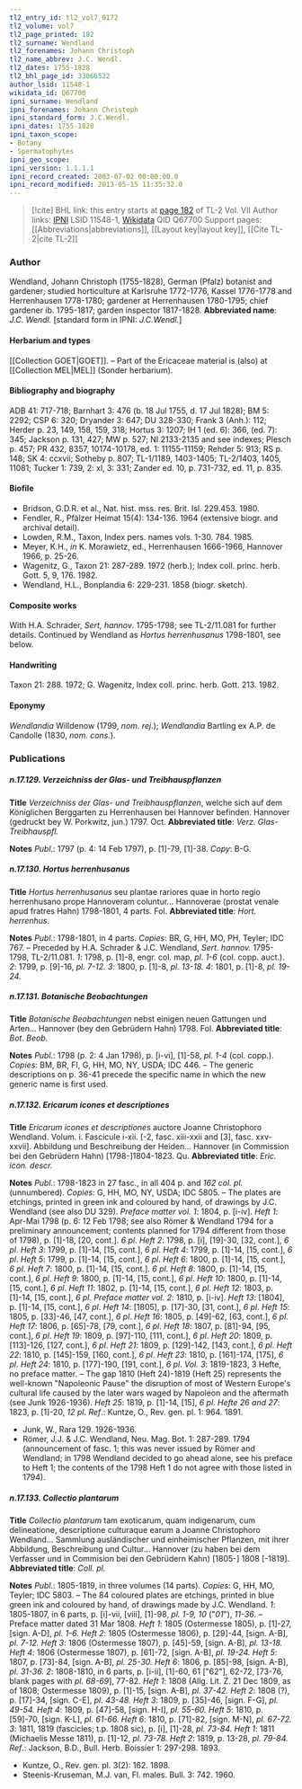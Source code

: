 ```yaml
---
tl2_entry_id: tl2_vol7_0172
tl2_volume: vol7
tl2_page_printed: 182
tl2_surname: Wendland
tl2_forenames: Johann Christoph
tl2_name_abbrev: J.C. Wendl.
tl2_dates: 1755-1828
tl2_bhl_page_id: 33066522
author_lsid: 11548-1
wikidata_id: Q67700
ipni_surname: Wendland
ipni_forenames: Johann Christoph
ipni_standard_form: J.C.Wendl.
ipni_dates: 1755-1828
ipni_taxon_scope: 
- Botany
- Spermatophytes
ipni_geo_scope: 
ipni_version: 1.1.1.1
ipni_record_created: 2003-07-02 00:00:00.0
ipni_record_modified: 2013-05-15 11:35:32.0
---
```


> [!cite] BHL link: this entry starts at [page 182](https://www.biodiversitylibrary.org/page/33066522) of TL-2 Vol. VII
> Author links: [IPNI](https://www.ipni.org/a/11548-1) LSID 11548-1, [Wikidata](https://www.wikidata.org/wiki/Q67700) QID Q67700
> Support pages: [[Abbreviations|abbreviations]], [[Layout key|layout key]], [[Cite TL-2|cite TL-2]]

### Author

Wendland, Johann Christoph (1755-1828), German (Pfalz) botanist and gardener; studied horticulture at Karlsruhe 1772-1776, Kassel 1776-1778 and Herrenhausen 1778-1780; gardener at Herrenhausen 1780-1795; chief gardener ib. 1795-1817; garden inspector 1817-1828. 
**Abbreviated name**: *J.C. Wendl.* \[standard form in IPNI: *J.C.Wendl.*\]

#### Herbarium and types

[[Collection GOET|GOET]]. – Part of the Ericaceae material is (also) at [[Collection MEL|MEL]] (Sonder herbarium).

#### Bibliography and biography

ADB 41: 717-718; Barnhart 3: 476 (b. 18 Jul 1755, d. 17 Jul 1828); BM 5: 2292; CSP 6: 320; Dryander 3: 647; DU 328-330; Frank 3 (Anh.): 112; Herder p. 23, 149, 158, 159, 318; Hortus 3: 1207; IH 1 (ed. 6): 366, (ed. 7): 345; Jackson p. 131, 427; MW p. 527; NI 2133-2135 and see indexes; Plesch p. 457; PR 432, 8357, 10174-10178, ed. 1: 11155-11159; Rehder 5: 913; RS p. 148; SK 4: ccxvii; Sotheby p. 807; TL-1/1189, 1403-1405; TL-2/1403, 1405, 11081; Tucker 1: 739, 2: xl, 3: 331; Zander ed. 10, p. 731-732, ed. 11, p. 835.

#### Biofile

- Bridson, G.D.R. et al., Nat. hist. mss. res. Brit. Isl. 229.453. 1980.
- Fendler, R., Pfälzer Heimat 15(4): 134-136. 1964 (extensive biogr. and archival detail).
- Lowden, R.M., Taxon, Index pers. names vols. 1-30. 784. 1985.
- Meyer, K.H., *in* K. Morawietz, ed., Herrenhausen 1666-1966, Hannover 1966, p. 25-26.
- Wagenitz, G., Taxon 21: 287-289. 1972 (herb.); Index coll. princ. herb. Gott. 5, 9, 176. 1982.
- Wendland, H.L., Bonplandia 6: 229-231. 1858 (biogr. sketch).

#### Composite works

With H.A. Schrader, *Sert, hannov*. 1795-1798; see TL-2/11.081 for further details. Continued by Wendland as *Hortus herrenhusanus* 1798-1801, see below.

#### Handwriting

Taxon 21: 288. 1972; G. Wagenitz, Index coll. princ. herb. Gott. 213. 1982.

#### Eponymy

*Wendlandia* Willdenow (1799, *nom. rej.*); *Wendlandia* Bartling ex A.P. de Candolle (1830, *nom. cons.*).

### Publications

##### n.17.129. Verzeichniss der Glas- und Treibhauspflanzen

**Title**
*Verzeichniss der Glas- und Treibhauspflanzen*, welche sich auf dem Königlichen Berggarten zu Herrenhausen bei Hannover befinden. Hannover (gedruckt bey W. Porkwitz, jun.) 1797. Oct.
**Abbreviated title**: *Verz. Glas- Treibhauspfl.*

**Notes**
*Publ*.: 1797 (p. 4: 14 Feb 1797), p. \[1\]-79, \[1\]-38. *Copy*: B-G.

##### n.17.130. Hortus herrenhusanus

**Title**
*Hortus herrenhusanus* seu plantae rariores quae in horto regio herrenhusano prope Hannoveram coluntur... Hannoverae (prostat venale apud fratres Hahn) 1798-1801, 4 parts. Fol.
**Abbreviated title**: *Hort. herrenhus.*

**Notes**
*Publ*.: 1798-1801, in 4 parts. *Copies*: BR, G, HH, MO, PH, Teyler; IDC 767. – Preceded by H.A. Schrader & J.C. Wendland, *Sert. hannov.* 1795-1798, TL-2/11.081.
*1*: 1798, p. \[1\]-8, engr. col. map, *pl. 1-6* (col. copp. auct.).
*2*: 1799, p. \[9\]-16, *pl. 7-12.*
*3*: 1800, p. \[1\]-8, *pl. 13-18.*
*4*: 1801, p. \[1\]-8, *pl. 19-24.*

##### n.17.131. Botanische Beobachtungen

**Title**
*Botanische Beobachtungen* nebst einigen neuen Gattungen und Arten... Hannover (bey den Gebrüdern Hahn) 1798. Fol.
**Abbreviated title**: *Bot. Beob.*

**Notes**
*Publ*.: 1798 (p. 2: 4 Jan 1798), p. \[i-vi\], \[1\]-58, *pl. 1-4* (col. copp.). *Copies*: BM, BR, FI, G, HH, MO, NY, USDA; IDC 446. – The generic descriptions on p. 36-41 precede the specific name in which the new generic name is first used.

##### n.17.132. Ericarum icones et descriptiones

**Title**
*Ericarum icones et descriptiones* auctore Joanne Christophoro Wendland. Volum. i. Fascicule i-xii. \[-2, fasc. xiii-xxii and \[3\], fasc. xxv-xxvii\]. Abbildung und Beschreibung der Heiden... Hannover (in Commission bei den Gebrüdern Hahn) \[1798-\]1804-1823. Qu.
**Abbreviated title**: *Eric. icon. descr.*

**Notes**
*Publ*.: 1798-1823 in 27 fasc., in all 404 p. and *162 col. pl.* (unnumbered). *Copies*: G, HH, MO, NY, USDA; IDC 5805. – The plates are etchings, printed in green ink and coloured by hand, of drawings by J.C. Wendland (see also DU 329).
*Preface matter vol. 1*: 1804, p. \[i-iv\].
*Heft 1*: Apr-Mai 1798 (p. 6: 12 Feb 1798; see also Römer & Wendland 1794 for a preliminary announcement; contents planned for 1794 different from those of 1798), p. \[1\]-18, \[20, cont.\]. *6 pl*.
*Heft 2*: 1798, p. \[i\], \[19\]-30, \[32, cont.\], *6 pl*.
*Heft 3*: 1799, p. \[1\]-14, \[15, cont.\], *6 pl*.
*Heft 4*: 1799, p. \[1\]-14, \[15, cont.\], *6 pl*.
*Heft 5*: 1799, p. \[1\]-14, \[15, cont.\], *6 pl*.
*Heft 6*: 1800, p. \[1\]-14, \[15, cont.\], *6 pl*.
*Heft 7*: 1800, p. \[1\]-14, \[15, cont.\]. *6 pl*.
*Heft 8*: 1800, p. \[1\]-14, \[15, cont.\], *6 pl*.
*Heft 9*: 1800, p. \[1\]-14, \[15, cont.\], *6 pl*.
*Heft 10*: 1800, p. \[1\]-14, \[15, cont.\], *6 pl*.
*Heft 11*: 1802, p. \[1\]-14, \[15, cont.\], *6 pl*.
*Heft 12*: 1803, p. \[1\]-14, \[15, cont.\], *6 pl*.
*Preface matter vol. 2*: 1810, p. \[i-iv\].
*Heft 13*: \[1804\], p. \[1\]-14, \[15, cont.\], *6 pl*.
*Heft 14*: \[1805\], p. \[17\]-30, \[31, cont.\], *6 pl*.
*Heft 15*: 1805, p. \[33\]-46, \[47, cont.\], *6 pl*.
*Heft 16*: 1805, p. \[49\]-62, \[63, cont.\], *6 pl*.
*Heft 17*: 1806, p. \[65\]-78, \[79, cont.\], *6 pl*.
*Heft 18*: 1807, p. \[81\]-94, \[95, cont.\], *6 pl*.
*Heft 19*: 1809, p. \[97\]-110, \[111, cont.\], *6 pl*.
*Heft 20*: 1809, p. \[113\]-126, \[127, cont.\], *6 pl*.
*Heft 21*: 1809, p. \[129\]-142, \[143, cont.\], *6 pl*.
*Heft 22*: 1810, p. \[145\]-159, \[160, cont.\], *6 pl*.
*Heft 23*: 1810, p. \[161\]-174, \[175\], *6 pl*.
*Heft 24*: 1810, p. \[177\]-190, \[191, cont.\], *6 pl*.
*Vol. 3*: 1819-1823, 3 Hefte, no preface matter. – The gap 1810 (Heft 24)-1819 (Heft 25) represents the well-known "Napoleonic Pause" the disruption of most of Western Europe's cultural life caused by the later wars waged by Napoleon and the aftermath (see Junk 1926-1936).
*Heft 25*: 1819, p. \[1\]-14, \[15\], *6 pl*.
*Hefte 26 and 27*: 1823, p. \[1\]-20, *12 pl*.
*Ref*.: Kuntze, O., Rev. gen. pl. 1: 964. 1891.
- Junk, W., Rara 129. 1926-1936.
- Römer, J.J. & J.C. Wendland, Neu. Mag. Bot. 1: 287-289. 1794 (announcement of fasc. 1; this was never issued by Römer and Wendland; in 1798 Wendland decided to go ahead alone, see his preface to Heft 1; the contents of the 1798 Heft 1 do not agree with those listed in 1794).

##### n.17.133. Collectio plantarum

**Title**
*Collectio plantarum* tam exoticarum, quam indigenarum, cum delineatione, descriptione culturaque earum a Joanne Christophoro Wendland... Sammlung ausländischer und einheimischer Pflanzen, mit ihrer Abbildung, Beschreibung und Cultur... Hannover (zu haben bei dem Verfasser und in Commision bei den Gebrüdern Kahn) \[1805-\] 1808 \[-1819\].
**Abbreviated title**: *Coll. pl.*

**Notes**
*Publ*.: 1805-1819, in three volumes (14 parts). *Copies*: G, HH, MO, Teyler; IDC 5803. – The 84 coloured plates are etchings, printed in blue green ink and coloured by hand, of drawings made by J.C. Wendland.
*1*: 1805-1807, in 6 parts, p. \[i\]-vii, \[viii\], \[1\]-98, *pl. 1-9, 10* ("*01*"), *11-36*. – Preface matter dated 31 Mar 1808.
*Heft 1*: 1805 (Ostermesse 1805), p. \[1\]-27, \[sign. A-D\], *pl. 1-6.*
*Heft 2*: 1805 (Ostermesse 1806), p. \[29\]-44, \[sign. A-B\], *pl. 7-12.*
*Heft 3*: 1806 (Ostermesse 1807), p. \[45\]-59, \[sign. A-B\], *pl. 13-18.*
*Heft 4*: 1806 (Ostermesse 1807), p. \[61\]-72, \[sign. A-B\], *pl. 19-24.*
*Heft 5*: 1807, p. \[73\]-84, \[sign. A-B\], *pl. 25-30.*
*Heft 6*: 1806, p. \[85\]-98, \[sign. A-B\], *pl. 31-36.*
*2*: 1808-1810, in 6 parts, p. \[i-ii\], \[1\]-60, 61 \["62"\], 62-72, \[73-76, blank pages with *pl. 68-69*\], 77-82.
*Heft 1*: 1808 (Allg. Lit. Z. 21 Dec 1809, as of 1808; Ostermesse 1809), p. \[1\]-15, \[sign. A-B\], *pl. 37-42.*
*Heft 2*: 1808 (?), p. \[17\]-34, \[sign. C-E\], *pl. 43-48.*
*Heft 3*: 1809, p. \[35\]-46, \[sign. F-G\], *pl. 49-54.*
*Heft 4*: 1809, p. \[47\]-58, \[sign. H-I\], *pl. 55-60.*
*Heft 5*: 1810, p. \[59\]-70, \[sign. K-L\], *pl. 61-66.*
*Heft 6*: 1810, p. \[71\]-82, \[sign. M-N\], *pl. 67-72.*
*3*: 1811, 1819 (fascicles; t.p. 1808 sic), p. \[i\], \[1\]-28, *pl. 73-84.*
*Heft 1*: 1811 (Michaelis Messe 1811), p. \[1\]-12, *pl. 73-78.*
*Heft 2*: 1819, p. 13-28, *pl. 79-84.*
*Ref*.: Jackson, B.D., Bull. Herb. Boissier 1: 297-298. 1893.
- Kuntze, O., Rev. gen. pl. 3(2): 162. 1898.
- Steenis-Kruseman, M.J. van, Fl. males. Bull. 3: 742. 1960.

